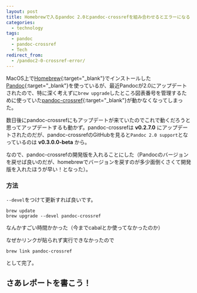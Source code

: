 ```yaml
---
layout: post
title: Homebrewで入るpandoc 2.0とpandoc-crossrefを組み合わせるとエラーになる
categories:
  - technology
tags:
  - pandoc
  - pandoc-crossref
  - Tech
redirect_from:
  - /pandoc2-0-crossref-error/
---
```


MacOS上で[Homebrew](https://brew.sh/){:target="_blank"}でインストールした[Pandoc](https://pandoc.org/){:target="_blank"}を使っているが、最近Pandocが2.0にアップデートされたので、特に深く考えずに```brew upgrade```したところ図表番号を管理するために使っていた[pandoc-crossref](https://github.com/lierdakil/pandoc-crossref){:target="_blank"}が動かなくなってしまった。

数日後にpandoc-crossrefにもアップデートが来ていたのでこれで動くだろうと思ってアップデートするも動かず。pandoc-crossrefは **v0.2.7.0** にアップデートされたのだが、pandoc-crossrefのGitHubを見ると```Pandoc 2.0 support```となっているのは **v0.3.0.0-beta** から。

なので、pandoc-crossrefの開発版を入れることにした（Pandocのバージョンを戻せば良いのだが、homebrewでバージョンを戻すのが多少面倒くさくて開発版を入れたほうが早い！となった）。

### 方法

```--devel```をつけて更新すれば良いです。

    brew update
    brew upgrade --devel pandoc-crossref

なんかすごい時間かかった（今までcabalとか使ってなかったのか）

なぜかリンクが貼られず実行できなかったので

    brew link pandoc-crossref

として完了。

## さあレポートを書こう！
